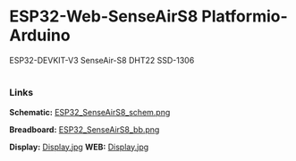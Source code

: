 # ESP32-Web-SenseAirS8 Platformio-Arduino
ESP32-DEVKIT-V3
SenseAir-S8
DHT22
SSD-1306
#
### Links  
**Schematic:** [ESP32_SenseAirS8_schem.png](https://github.com/AlexVakhnin/ESP32-Web-SenseAirS8/blob/main/ESP32_SenseAirS8_schem.png)

**Breadboard:** [ESP32_SenseAirS8_bb.png](https://github.com/AlexVakhnin/ESP32-Web-SenseAirS8/blob/main/ESP32_SenseAirS8_bb.png)

**Display:** [Display.jpg](https://github.com/AlexVakhnin/ESP32-Web-SenseAirS8/blob/main/Display.jpg)
**WEB:** [Display.jpg](https://github.com/AlexVakhnin/ESP32-Web-SenseAirS8/blob/main/Display.jpg)
